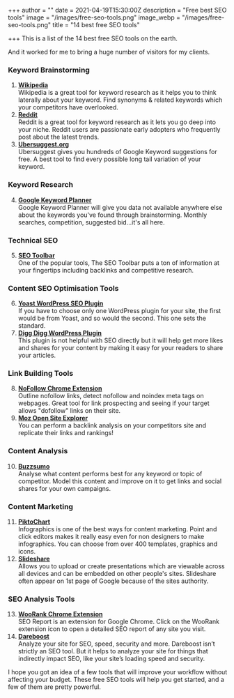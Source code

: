 +++
author = ""
date = 2021-04-19T15:30:00Z
description = "Free best SEO tools"
image = "/images/free-seo-tools.png"
image_webp = "/images/free-seo-tools.png"
title = "14 best free SEO tools"

+++
This is a list of the 14 best free SEO tools on the earth.

And it worked for me to bring a huge number of visitors for my clients.

### Keyword Brainstorming

1. [**Wikipedia**](http://www.wikipedia.org)  
   Wikipedia is a great tool for keyword research as it helps you to think laterally about your keyword. Find synonyms & related keywords which your competitors have overlooked.
2. [**Reddit**](http://www.reddit.com/)  
   Reddit is a great tool for keyword research as it lets you go deep into your niche. Reddit users are passionate early adopters who frequently post about the latest trends.
3. [**Ubersuggest.org**](http://ubersuggest.org)  
   Ubersuggest gives you hundreds of Google Keyword suggestions for free. A best tool to find every possible long tail variation of your keyword.

### Keyword Research

4. [**Google Keyword Planner**](http://adwords.google.com/keywordplanner)  
   Google Keyword Planner will give you data not available anywhere else about the keywords you've found through brainstorming. Monthly searches, competition, suggested bid...it's all here.

### Technical SEO

5. [**SEO Toolbar**](http://moz.com/tools/seo-toolbar)  
   One of the popular tools, The SEO Toolbar puts a ton of information at your fingertips including backlinks and competitive research.

### Content SEO Optimisation Tools

6. [**Yoast WordPress SEO Plugin**](http://yoast.com/wordpress/seo/)  
   If you have to choose only one WordPress plugin for your site, the first would be from Yoast, and so would the second. This one sets the standard.
7. [**Digg Digg WordPress Plugin**](http://bufferapp.com/diggdigg)  
   This plugin is not helpful with SEO directly but it will help get more likes and shares for your content by making it easy for your readers to share your articles.

### Link Building Tools

8. [**NoFollow Chrome Extension**](https://chrome.google.com/webstore/detail/nofollow/dfogidghaigoomjdeacndafapdijmiid?hl=en)  
   Outline nofollow links, detect nofollow and noindex meta tags on webpages. Great tool for link prospecting and seeing if your target allows "dofollow" links on their site.
9. [**Moz Open Site Explorer**](https://moz.com/link-explorer)  
   You can perform a backlink analysis on your competitors site and replicate their links and rankings!

### Content Analysis

10. [**Buzzsumo**](http://buzzsumo.com/)  
    Analyse what content performs best for any keyword or topic of competitor. Model this content and improve on it to get links and social shares for your own campaigns.

### Content Marketing

11. [**PiktoChart**](http://piktochart.com/)  
    Infographics is one of the best ways for content marketing. Point and click editors makes it really easy even for non designers to make infographics. You can choose from over 400 templates, graphics and icons.
12. [**Slideshare**](http://www.slideshare.net/)  
    Allows you to upload or create presentations which are viewable across all devices and can be embedded on other people's sites. Slideshare often appear on 1st page of Google because of the sites authority.

### SEO Analysis Tools

13. [**WooRank Chrome Extension**](https://chrome.google.com/webstore/detail/seo-analysis-website-revi/hlngmmdolgbdnnimbmblfhhndibdipaf?hl=en)  
    SEO Report is an extension for Google Chrome. Click on the WooRank extension icon to open a detailed SEO report of any site you visit.
14. [**Dareboost**](https://www.dareboost.com/)  
    Analyze your site for SEO, speed, security and more. Dareboost isn’t strictly an SEO tool. But it helps to analyze your site for things that indirectly impact SEO, like your site’s loading speed and security.

I hope you got an idea of a few tools that will improve your workflow without affecting your budget. These free SEO tools will help you get started, and a few of them are pretty powerful.